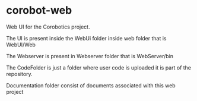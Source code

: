 corobot-web
===========

Web UI for the Corobotics project.

The UI is present inside the WebUi folder inside web folder that is WebUI/Web

The Webserver is present in Webserver folder  that is WebServer/bin

The CodeFolder is just a folder where user code is uploaded it is part of the repository.

Documentation folder consist of documents associated with this web project
